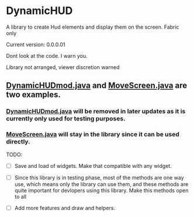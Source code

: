 # DynamicHUD
A library to create Hud elements and display them on the screen. Fabric only

Current version: 0.0.0.01

Dont look at the code. I warn you.

Library not arranged, viewer discretion warned

## [DynamicHUDmod.java](src/main/java/net/dynamichud/dynamichud/DynamicHUDmod.java) and [MoveScreen.java](src/main/java/net/dynamichud/dynamichud/hudscreen/MoveScreen.java) are two examples. 

### [DynamicHUDmod.java](src/main/java/net/dynamichud/dynamichud/DynamicHUDmod.java) will be removed in later updates as it is currently only used for testing purposes.

### [MoveScreen.java](src/main/java/net/dynamichud/dynamichud/hudscreen/MoveScreen.java) will stay in the library since it can be used directly.


TODO:
-[ ] Save and load of widgets. Make that compatible with any widget.

-[ ] Since this library is in testing phase, most of the methods are one way use, which means only the library can use them, and these methods are quite important for devlopers using this library. Make this methods open to all

-[ ] Add more features and draw and helpers.
